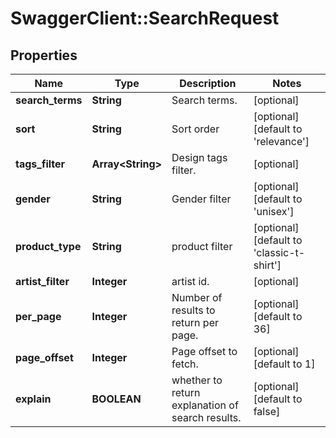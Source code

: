 # SwaggerClient::SearchRequest

## Properties
Name | Type | Description | Notes
------------ | ------------- | ------------- | -------------
**search_terms** | **String** | Search terms. | [optional] 
**sort** | **String** | Sort order | [optional] [default to &#39;relevance&#39;]
**tags_filter** | **Array&lt;String&gt;** | Design tags filter. | [optional] 
**gender** | **String** | Gender filter | [optional] [default to &#39;unisex&#39;]
**product_type** | **String** | product filter | [optional] [default to &#39;classic-t-shirt&#39;]
**artist_filter** | **Integer** | artist id. | [optional] 
**per_page** | **Integer** | Number of results to return per page. | [optional] [default to 36]
**page_offset** | **Integer** | Page offset to fetch. | [optional] [default to 1]
**explain** | **BOOLEAN** | whether to return explanation of search results. | [optional] [default to false]


